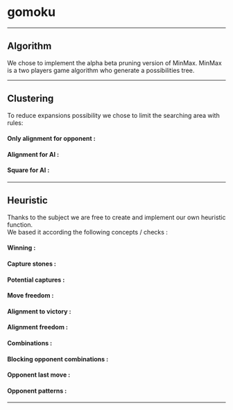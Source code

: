 # gomoku
***
## Algorithm
We chose to implement the alpha beta pruning version of MinMax.
MinMax is a two players game algorithm who generate a possibilities tree.
***
## Clustering
To reduce expansions possibility we chose to limit the searching area with rules:

#### Only alignment for opponent :

#### Alignment for AI :

#### Square for AI :

***
## Heuristic
Thanks to the subject we are free to create and implement our own heuristic function. \
We based it according the following concepts / checks :

#### Winning :

#### Capture stones :

#### Potential captures :

#### Move freedom :

#### Alignment to victory :

#### Alignment freedom :

#### Combinations :

#### Blocking opponent combinations :

#### Opponent last move :

#### Opponent patterns :

***